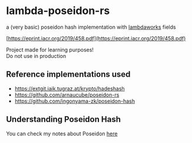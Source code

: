 # lambda-poseidon-rs
a (very basic) poseidon hash implementation with [lambdaworks](https://github.com/lambdaclass/lambdaworks/) fields


[https://eprint.iacr.org/2019/458.pdf](https://eprint.iacr.org/2019/458.pdf)

Project made for learning purposes!  
Do not use in production

## Reference implementations used
- https://extgit.iaik.tugraz.at/krypto/hadeshash
- https://github.com/arnaucube/poseidon-rs
- https://github.com/ingonyama-zk/poseidon-hash

## Understanding Poseidon Hash
You can check my notes about Poseidon [here](https://publish.obsidian.md/matteo/3.+Permanent+notes/Poseidon+hash+function)
